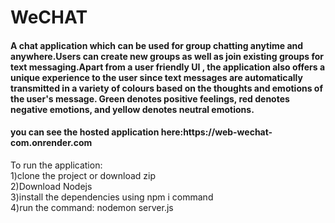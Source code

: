 # WeCHAT
<h4>A chat application which can be used for group chatting anytime and anywhere.Users can create new groups as well as join existing groups for text messaging.Apart from a user friendly UI , the application also offers a unique experience to the user since text messages are automatically transmitted in a variety of colours based on the thoughts and emotions of the user's message. Green denotes positive feelings, red denotes negative emotions, and yellow denotes neutral emotions.</h4>
<h4>you can see the hosted application here:https://web-wechat-com.onrender.com</h4>
To run the application:<br>
1)clone the project or download zip<br>
2)Download Nodejs<br>
3)install the dependencies using npm i command<br>
4)run the command: nodemon server.js
